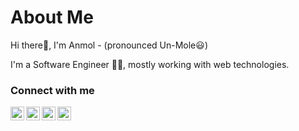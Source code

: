 # About Me

Hi there👋, I'm Anmol - (pronounced Un-Mole😃)

I'm a Software Engineer 👨‍💻, mostly working with web technologies.

### Connect with me

[<img align="left" alt="anmolshres | LinkedIn" width="22px" src="https://cdn.jsdelivr.net/npm/simple-icons@v3/icons/linkedin.svg" />](https://www.linkedin.com/in/shrestha-anmol/)
[<img align="left" alt="anmolshres | Instagram" width="22px" src="https://cdn.jsdelivr.net/npm/simple-icons@v3/icons/instagram.svg" />](https://www.instagram.com/anmolshres/)
[<img align="left" alt="anmolshres | Facebook" width="22px" src="https://cdn.jsdelivr.net/npm/simple-icons@3.4.0/icons/facebook.svg" />](https://www.facebook.com/shresanmol)
[<img align="left" alt="anmolshres | GMail" width="22px" src="https://cdn.jsdelivr.net/npm/simple-icons@3.4.0/icons/gmail.svg" />](mailto:shrestha.anmol.as@gmail.com?subject=Hi👋Anmol)

